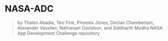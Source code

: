 # NASA-ADC
> by Thalen Abadia, Teo Fine, Phoenix Jones, Declan Chamberlain, Alexander Vassilev, Nathanael Davidson, and Siddharth Modha
NASA App Development Challenge repository

